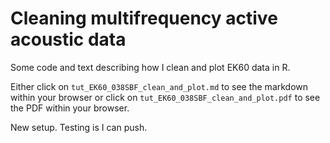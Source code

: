 # Cleaning multifrequency active acoustic data
Some code and text describing how I clean and plot EK60 data in R.

Either click on `tut_EK60_038SBF_clean_and_plot.md` to see the markdown within 
your browser or click on `tut_EK60_038SBF_clean_and_plot.pdf` to see the PDF 
within your browser.

New setup. Testing is I can push.